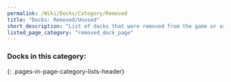 ```yaml
---
permalink: /Wiki/Docks/Category/Removed
title: "Docks: Removed/Unused"
short_description: "List of docks that were removed from the game or are unused but are still in the game"
listed_page_category: "removed_dock_page"
---
```


### Docks in this category:
{: .pages-in-page-category-lists-header}